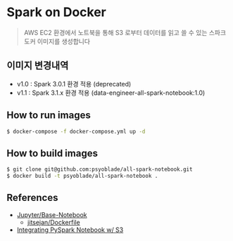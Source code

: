 # Spark on Docker
> AWS EC2 환경에서 노트북을 통해 S3 로부터 데이터를 읽고 쓸 수 있는 스파크 도커 이미지를 생성합니다

## 이미지 변경내역
* v1.0 : Spark 3.0.1 환경 적용 (deprecated)
* v1.1 : Spark 3.1.x 환경 적용 (data-engineer-all-spark-notebook:1.0)

## How to run images
```bash
$ docker-compose -f docker-compose.yml up -d
```

## How to build images
```bash
$ git clone git@github.com:psyoblade/all-spark-notebook.git
$ docker build -t psyoblade/all-spark-notebook .
```

## References
* [Jupyter/Base-Notebook](https://hub.docker.com/r/jupyter/base-notebook/dockerfile)
  * [jitsejan/Dockerfile](https://gist.github.com/jitsejan/f3991e5be9495e17aedc16b6512bd209)
* [Integrating PySpark Notebook w/ S3](https://www.jitsejan.com/integrating-pyspark-notebook-with-s3.html)

